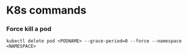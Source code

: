 K8s commands
==============

### Force kill a pod
`kubectl delete pod <PODNAME> --grace-period=0 --force --namespace <NAMESPACE>`
